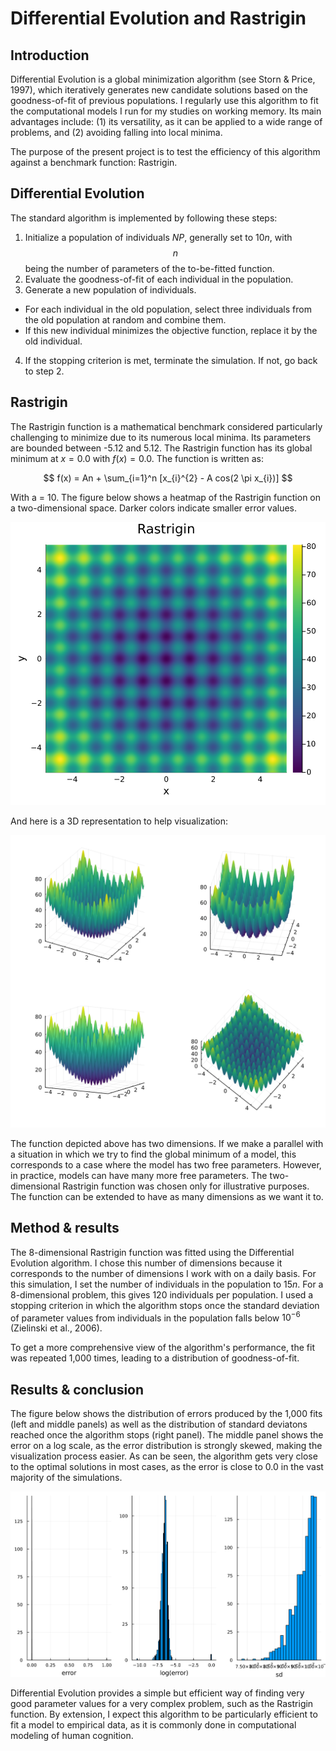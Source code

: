 # Differential Evolution and Rastrigin

## Introduction

Differential Evolution is a global minimization algorithm (see Storn & Price, 1997), which iteratively generates new candidate solutions based on the goodness-of-fit of previous populations. I regularly use this algorithm to fit the computational models I run for my studies on working memory. Its main advantages include: (1) its versatility, as it can be applied to a wide range of problems, and (2) avoiding falling into local minima.

The purpose of the present project is to test the efficiency of this algorithm against a benchmark function: Rastrigin.

## Differential Evolution

The standard algorithm is implemented by following these steps:
1. Initialize a population of individuals $NP$, generally set to $10n$, with $$n$$ being the number of parameters of the to-be-fitted function.
2. Evaluate the goodness-of-fit of each individual in the population.
3. Generate a new population of individuals.
* For each individual in the old population, select three individuals from the old population at random and combine them.
* If this new individual minimizes the objective function, replace it by the old individual.
4. If the stopping criterion is met, terminate the simulation. If not, go back to step 2.

## Rastrigin

The Rastrigin function is a mathematical benchmark considered particularly challenging to minimize due to its numerous local minima. Its parameters are bounded between -5.12 and 5.12. The Rastrigin function has its global minimum at $x = 0.0$ with $f(x)=0.0$. The function is written as:

$$ f(x) = An + \sum_{i=1}^n [x_{i}^{2} - A cos(2 \pi x_{i})] $$

With a = 10. The figure below shows a heatmap of the Rastrigin function on a two-dimensional space. Darker colors indicate smaller error values. 

![](./implementation/plots/grid_search.svg)

And here is a 3D representation to help visualization:

![](./implementation/plots/3D.svg)

The function depicted above has two dimensions. If we make a parallel with a situation in which we try to find the global minimum of a model, this corresponds to a case where the model has two free parameters. However, in practice, models can have many more free parameters. The two-dimensional Rastrigin function was chosen only for illustrative purposes. The function can be extended to have as many dimensions as we want it to.

## Method & results

The 8-dimensional Rastrigin function was fitted using the Differential Evolution algorithm. I chose this number of dimensions because it corresponds to the number of dimensions I work with on a daily basis. For this simulation, I set the number of individuals in the population to $15n$. For a 8-dimensional problem, this gives 120 individuals per population. I used a stopping criterion in which the algorithm stops once the standard deviation of parameter values from individuals in the population falls below $10^{-6}$ (Zielinski et al., 2006).

To get a more comprehensive view of the algorithm's performance, the fit was repeated 1,000 times, leading to a distribution of goodness-of-fit.

## Results & conclusion

The figure below shows the distribution of errors produced by the 1,000 fits (left and middle panels) as well as the distribution of standard deviatons reached once the algorithm stops (right panel). The middle panel shows the error on a log scale, as the error distribution is strongly skewed, making the visualization process easier. As can be seen, the algorithm gets very close to the optimal solutions in most cases, as the error is close to 0.0 in the vast majority of the simulations.

![](./implementation/plots/histogram.svg)

Differential Evolution provides a simple but efficient way of finding very good parameter values for a very complex problem, such as the Rastrigin function. By extension, I expect this algorithm to be particularly efficient to fit a model to empirical data, as it is commonly done in computational modeling of human cognition.
